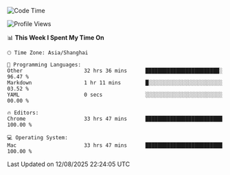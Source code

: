 <!--START_SECTION:waka-->
![Code Time](http://img.shields.io/badge/Code%20Time-4%2C337%20hrs-blue)

![Profile Views](http://img.shields.io/badge/Profile%20Views-0-blue)

📊 **This Week I Spent My Time On** 

```text
🕑︎ Time Zone: Asia/Shanghai

💬 Programming Languages: 
Other                    32 hrs 36 mins      ████████████████████████░   96.47 % 
Markdown                 1 hr 11 mins        █░░░░░░░░░░░░░░░░░░░░░░░░   03.52 % 
YAML                     0 secs              ░░░░░░░░░░░░░░░░░░░░░░░░░   00.00 % 

🔥 Editors: 
Chrome                   33 hrs 47 mins      █████████████████████████   100.00 % 

💻 Operating System: 
Mac                      33 hrs 47 mins      █████████████████████████   100.00 % 
```


 Last Updated on 12/08/2025 22:24:05 UTC
<!--END_SECTION:waka-->